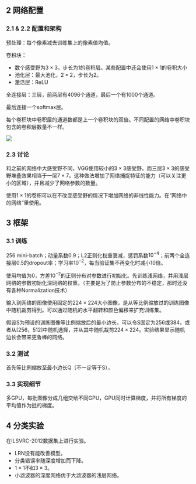 ## 2 网络配置
### 2.1 & 2.2 配置和架构

预处理：每个像素减去训练集上的像素值均值。

卷积块：
- 数个感受野为$3 \times 3$，步长为$1$的卷积层。某些配置中还会使用$1 \times 1$的卷积大小
- 池化层：最大池化，$2 \times 2$，步长为$2$。
- 激活层：ReLU

全连接层：三层，前两层有$4096$个通道，最后一个有$1000$个通道。

最后连接一个softmax层。

每个卷积块中卷积层的通道数都是上一个卷积块的双倍。不同配置的网络中卷积块包含的卷积层数量不一样。

![](../images/VGGNetConfig.png)

### 2.3 讨论

和之前的网络中大感受野不同，VGG使用较小的$3 \times 3$感受野，而三层$3 \times 3$的感受野堆叠效果相当于一层$7 \times 7$。这种做法增加了网络捕捉特征的能力（可以关注更小的区域），并且减少了网络参数的数量。

使用$1 \times 1$的卷积可以在不改变感受野的情况下增加网络的非线性能力。在”网络中的网络“里使用。

## 3 框架

### 3.1 训练

256 mini-batch；动量系数$0.9$；L2正则化权重衰减，惩罚系数$10^{-4}$；前两个全连接层$0.5$的dropout率；学习率$10^{-2}$，每当验证集不再变化时减小$10$倍。

使用均值为$0$，方差$10^{-2}$的正则分布对参数进行初始化。先训练浅网络，并用浅层网络的参数初始化深网络的权重。（主要是为了防止参数分布的不稳定，那时还没有各种Normalization技术）

输入到网络的图像使用固定的$224 \times 224$大小图像，是从等比例缩放过的训练图像中随机裁剪得到。可以通过随机的水平翻转和颜色偏移来扩充训练集。

假设S为预设的训练图像等比例缩放后的最小边长，可以令S固定为$256$或$384$，或者从$[256，512]$中随机选择，并从其中随机裁剪$224 \times 224$。实验结果显示随机边长会带来更鲁棒的网络。

### 3.2 测试

首先等比例缩放至最小边长Q（不一定等于S），

### 3.3 实现细节

多GPU，每批图像分成几组交给不同GPU，GPU同时计算梯度，并将所有梯度的平均值作为批的梯度。

## 4 分类实验

在ILSVRC-2012数据集上进行实验。

- LRN没有能改善模型。
- 分类错误率随深度增加而下降。
- $1 \times 1$不如$3 \times 3$。
- 小滤波器的深度网络优于大滤波器的浅层网络。